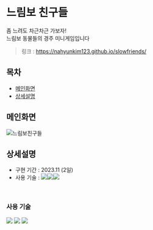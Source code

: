 # 느림보 친구들
좀 느려도 차근차근 가보자! <br>
느림보 동물들의 경주 미니게임입니다
> 링크 : https://nahyunkim123.github.io/slowfriends/
> 
## 목차
- [메인화면](#메인화면)
- [상세설명](#상세설명)


## 메인화면
![느림보친구들](https://github.com/nahyunkim123/slowfriends/assets/142788257/53ebf13a-64ef-4a6d-8592-524b9194e0f8)

## 상세설명
 - 구현 기간 :  2023.11 (2일)
 - 사용 기술 : <img src="https://img.shields.io/badge/html5-%23E34F26.svg?style=for-the-badge&logo=html5&logoColor=white"><img src="https://img.shields.io/badge/css3-%231572B6.svg?style=for-the-badge&logo=css3&logoColor=white"><img src="https://img.shields.io/badge/javascript-F7DF1E?style=for-the-badge&logo=javascript&logoColor=black">

<br>

### 사용 기술
<img src="https://img.shields.io/badge/html5-%23E34F26.svg?style=for-the-badge&logo=html5&logoColor=white">
<img src="https://img.shields.io/badge/css3-%231572B6.svg?style=for-the-badge&logo=css3&logoColor=white">
<img src="https://img.shields.io/badge/javascript-F7DF1E?style=for-the-badge&logo=javascript&logoColor=black">
